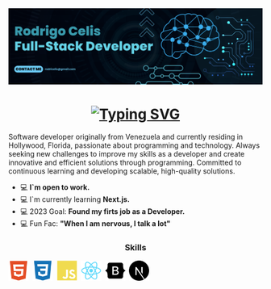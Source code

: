 <div>
<div  class="Header">
  <img src="https://raw.githubusercontent.com/Congrak/Congrak/main/Blue%20Geometric%20Technology%20LinkedIn%20Banner.png" alt="Banner" />
  <h1 align="center"><a href="https://git.io/typing-svg"><img src="https://readme-typing-svg.demolab.com?font=Fira+Code&pause=1000&width=435&lines=%F0%9F%8C%8E+Welcome+to+My+World!!%F0%9F%8C%8E" alt="Typing SVG" /></a></h1>
</div>
<div class="Body">
  <div class="About">
    <p>Software developer originally from Venezuela and currently residing in Hollywood, Florida, passionate about programming and technology. Always seeking new challenges to improve my skills as a developer and create innovative and efficient solutions through programming. Committed to continuous learning and developing scalable, high-quality solutions.</p>
    <ul>
      <li> 💻 <strong>I`m open to work.</strong> </li>
      <li> 💻 I`m currently learning <strong>Next.js.</strong> </li>
      <li> 💻 2023 Goal: <strong>Found my firts job as a Developer.</strong> </li>
      <li> 💻 Fun Fac: <strong>"When I am nervous, I talk a lot"</strong> </li>
   </div>
</div>
  <div class="Skills">
    <h3 align="center">Skills</h3>
    <img src="https://github.com/devicons/devicon/blob/master/icons/html5/html5-plain.svg" alt="HTML5" width="40" height="40" />&nbsp
    <img src="https://github.com/devicons/devicon/blob/master/icons/css3/css3-plain.svg" alt="CSS" width="40" height="40" />&nbsp
    <img src="https://github.com/devicons/devicon/blob/master/icons/javascript/javascript-plain.svg" alt="JavaScript" width="40" height="40" />&nbsp
    <img src="https://github.com/devicons/devicon/blob/master/icons/react/react-original.svg" alt="React" width="40" height="40" />&nbsp
    <img src="https://github.com/devicons/devicon/blob/master/icons/bootstrap/bootstrap-plain.svg" alt="Boostrap" width="40" height="40" />&nbsp
    <img src="https://github.com/devicons/devicon/blob/master/icons/nextjs/nextjs-original.svg" alt="Next.js" width="40" height="40" />&nbsp
  </div>
</div>
